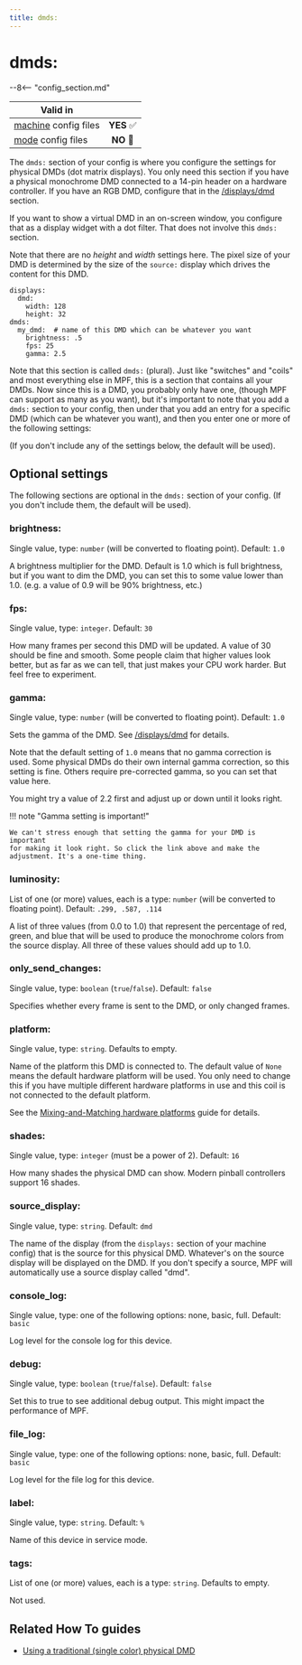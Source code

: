 ```yaml
---
title: dmds:
---
```


# dmds:


--8<-- "config_section.md"

| Valid in | |
|-----|:----:|
|[machine](instructions/machine_config.md) config files |**YES** :white_check_mark:|
|[mode](instructions/mode_config.md) config files|**NO** :no_entry_sign:|

The `dmds:` section of your config is where you configure the settings
for physical DMDs (dot matrix displays). You only need this section if
you have a physical monochrome DMD connected to a 14-pin header on a
hardware controller. If you have an RGB DMD, configure that in the
[/displays/dmd](rgb_dmds.md) section.

If you want to show a virtual DMD in an on-screen window, you configure
that as a display widget with a dot filter. That does not involve this
`dmds:` section.

Note that there are no *height* and *width* settings here. The pixel
size of your DMD is determined by the size of the `source:` display
which drives the content for this DMD.

``` mpf-config
displays:
  dmd:
    width: 128
    height: 32
dmds:
  my_dmd:  # name of this DMD which can be whatever you want
    brightness: .5
    fps: 25
    gamma: 2.5
```

Note that this section is called `dmds:` (plural). Just like
"switches" and "coils" and most everything else in MPF, this is a
section that contains all your DMDs. Now since this is a DMD, you
probably only have one, (though MPF can support as many as you want),
but it's important to note that you add a `dmds:` section to your
config, then under that you add an entry for a specific DMD (which can
be whatever you want), and then you enter one or more of the following
settings:

(If you don't include any of the settings below, the default will be
used).

## Optional settings

The following sections are optional in the `dmds:` section of your
config. (If you don't include them, the default will be used).

### brightness:

Single value, type: `number` (will be converted to floating point).
Default: `1.0`

A brightness multiplier for the DMD. Default is 1.0 which is full
brightness, but if you want to dim the DMD, you can set this to some
value lower than 1.0. (e.g. a value of 0.9 will be 90% brightness, etc.)

### fps:

Single value, type: `integer`. Default: `30`

How many frames per second this DMD will be updated. A value of 30
should be fine and smooth. Some people claim that higher values look
better, but as far as we can tell, that just makes your CPU work harder.
But feel free to experiment.

### gamma:

Single value, type: `number` (will be converted to floating point).
Default: `1.0`

Sets the gamma of the DMD. See
[/displays/dmd](instructions/gamma_correction.md) for
details.

Note that the default setting of `1.0` means that no gamma correction is
used. Some physical DMDs do their own internal gamma correction, so this
setting is fine. Others require pre-corrected gamma, so you can set that
value here.

You might try a value of 2.2 first and adjust up or down until it looks
right.

!!! note "Gamma setting is important!"

    We can't stress enough that setting the gamma for your DMD is important
    for making it look right. So click the link above and make the
    adjustment. It's a one-time thing.

### luminosity:

List of one (or more) values, each is a type: `number` (will be
converted to floating point). Default: `.299, .587, .114`

A list of three values (from 0.0 to 1.0) that represent the percentage
of red, green, and blue that will be used to produce the monochrome
colors from the source display. All three of these values should add up
to 1.0.

### only_send_changes:

Single value, type: `boolean` (`true`/`false`). Default: `false`

Specifies whether every frame is sent to the DMD, or only changed
frames.

### platform:

Single value, type: `string`. Defaults to empty.

Name of the platform this DMD is connected to. The default value of
`None` means the default hardware platform will be used. You only need
to change this if you have multiple different hardware platforms in use
and this coil is not connected to the default platform.

See the [Mixing-and-Matching hardware platforms](../hardware/platform.md) guide for
details.

### shades:

Single value, type: `integer` (must be a power of 2). Default: `16`

How many shades the physical DMD can show. Modern pinball controllers
support 16 shades.

### source_display:

Single value, type: `string`. Default: `dmd`

The name of the display (from the `displays:` section of your machine
config) that is the source for this physical DMD. Whatever's on the
source display will be displayed on the DMD. If you don't specify a
source, MPF will automatically use a source display called "dmd".

### console_log:

Single value, type: one of the following options: none, basic, full.
Default: `basic`

Log level for the console log for this device.

### debug:

Single value, type: `boolean` (`true`/`false`). Default: `false`

Set this to true to see additional debug output. This might impact the
performance of MPF.

### file_log:

Single value, type: one of the following options: none, basic, full.
Default: `basic`

Log level for the file log for this device.

### label:

Single value, type: `string`. Default: `%`

Name of this device in service mode.

### tags:

List of one (or more) values, each is a type: `string`. Defaults to
empty.

Not used.

## Related How To guides

* [Using a traditional (single color) physical DMD](../mc/displays/dmd.md)
